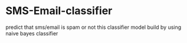 # SMS-Email-classifier
predict that sms/email is spam or not
this classifier model build by using naive bayes classifier 

